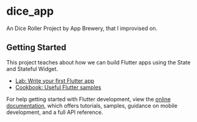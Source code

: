 # dice_app

An Dice Roller Project by App Brewery, that I improvised on.

## Getting Started

This project teaches about how we can build Flutter apps using the State and Stateful Widget.

- [Lab: Write your first Flutter app](https://docs.flutter.dev/get-started/codelab)
- [Cookbook: Useful Flutter samples](https://docs.flutter.dev/cookbook)

For help getting started with Flutter development, view the
[online documentation](https://docs.flutter.dev/), which offers tutorials,
samples, guidance on mobile development, and a full API reference.
